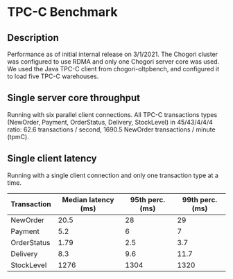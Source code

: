 # TPC-C Benchmark

## Description

Performance as of initial internal release on 3/1/2021. The Chogori cluster was configured to use 
RDMA and only one Chogori server core was used. We used the Java TPC-C client from chogori-oltpbench, 
and configured it to load five TPC-C warehouses.

## Single server core throughput

Running with six parallel client connections.
All TPC-C transactions types (NewOrder, Payment, OrderStatus, Delivery, StockLevel) in 45/43/4/4/4 
ratio: 62.6 transactions / second, 1690.5 NewOrder transactions / minute (tpmC).

## Single client latency

Running with a single client connection and only one transaction type at a time.

|Transaction|Median latency (ms)|95th perc. (ms)|99th perc. (ms)|
|---|---|---|---|
|NewOrder|20.5|28|29|
|Payment|5.2|6|7|
|OrderStatus|1.79|2.5|3.7|
|Delivery|8.3|9.6|11.7|
|StockLevel|1276|1304|1320|

